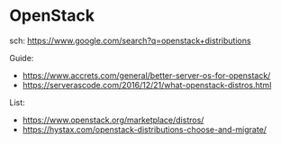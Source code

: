 # OpenStack
sch:
https://www.google.com/search?q=openstack+distributions

Guide:
- https://www.accrets.com/general/better-server-os-for-openstack/
- https://serverascode.com/2016/12/21/what-openstack-distros.html

List:
- https://www.openstack.org/marketplace/distros/
- https://hystax.com/openstack-distributions-choose-and-migrate/
